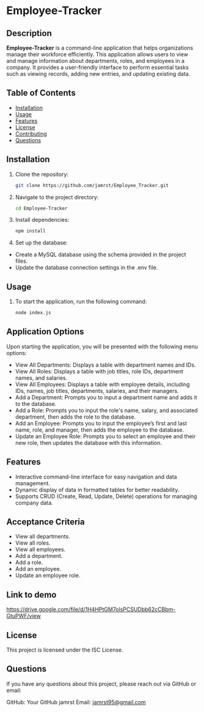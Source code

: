 # Employee-Tracker

## Description

**Employee-Tracker** is a command-line application that helps organizations manage their workforce efficiently. This application allows users to view and manage information about departments, roles, and employees in a company. It provides a user-friendly interface to perform essential tasks such as viewing records, adding new entries, and updating existing data.

## Table of Contents

- [Installation](#installation)
- [Usage](#usage)
- [Features](#features)
- [License](#license)
- [Contributing](#contributing)
- [Questions](#questions)

## Installation

1. Clone the repository:
   ```bash
   git clone https://github.com/jamrst/Employee_Tracker.git

2. Navigate to the project directory:
    ```bash
    cd Employee-Tracker

3. Install dependencies:
    ```bash
    npm install

4. Set up the database:
- Create a MySQL database using the schema provided in the project files.
- Update the database connection settings in the .env file.

## Usage

1. To start the application, run the following command:
    ```bash
    node index.js

## Application Options

Upon starting the application, you will be presented with the following menu options:

- View All Departments: Displays a table with department names and IDs.
- View All Roles: Displays a table with job titles, role IDs, department names, and salaries.
- View All Employees: Displays a table with employee details, including IDs, names, job titles, departments, salaries, and their managers.
- Add a Department: Prompts you to input a department name and adds it to the database.
- Add a Role: Prompts you to input the role's name, salary, and associated department, then adds the role to the database.
- Add an Employee: Prompts you to input the employee’s first and last name, role, and manager, then adds the employee to the database.
- Update an Employee Role: Prompts you to select an employee and their new role, then updates the database with this information.

## Features

- Interactive command-line interface for easy navigation and data management.
- Dynamic display of data in formatted tables for better readability.
- Supports CRUD (Create, Read, Update, Delete) operations for managing company data.

## Acceptance Criteria

- View all departments.
- View all roles.
- View all employees.
- Add a department.
- Add a role.
- Add an employee.
- Update an employee role.

## Link to demo

https://drive.google.com/file/d/1H4HPtGM7olsPCSUDbb62cCBbm-GtuPWF/view

## License
This project is licensed under the ISC License.

## Questions
If you have any questions about this project, please reach out via GitHub or email:

GitHub: Your GitHub jamrst
Email: jamrst95@gmail.com